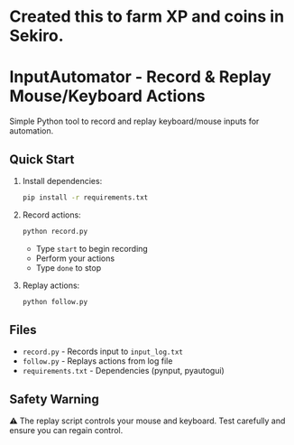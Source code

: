 # Created this to farm XP and coins in Sekiro.

# InputAutomator - Record & Replay Mouse/Keyboard Actions

Simple Python tool to record and replay keyboard/mouse inputs for automation.

## Quick Start

1. Install dependencies:
   ```bash
   pip install -r requirements.txt
   ```

2. Record actions:
   ```bash
   python record.py
   ```
   - Type `start` to begin recording
   - Perform your actions
   - Type `done` to stop

3. Replay actions:
   ```bash
   python follow.py
   ```

## Files

- `record.py` - Records input to `input_log.txt`
- `follow.py` - Replays actions from log file
- `requirements.txt` - Dependencies (pynput, pyautogui)

## Safety Warning

⚠️ The replay script controls your mouse and keyboard. Test carefully and ensure you can regain control.
